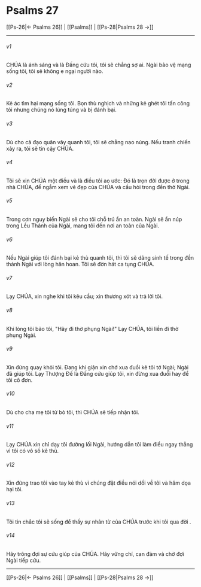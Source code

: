 # Psalms 27

[[Ps-26|← Psalms 26]] | [[Psalms]] | [[Ps-28|Psalms 28 →]]
***



###### v1 
CHÚA là ánh sáng và là Đấng cứu tôi, tôi sẽ chẳng sợ ai. Ngài bảo vệ mạng sống tôi, tôi sẽ không e ngại người nào. 

###### v2 
Kẻ ác tìm hại mạng sống tôi. Bọn thù nghịch và những kẻ ghét tôi tấn công tôi nhưng chúng nó lúng túng và bị đánh bại. 

###### v3 
Dù cho cả đạo quân vây quanh tôi, tôi sẽ chẳng nao núng. Nếu tranh chiến xảy ra, tôi sẽ tin cậy CHÚA. 

###### v4 
Tôi sẽ xin CHÚA một điều và là điều tôi ao ước: Đó là trọn đời được ở trong nhà CHÚA, để ngắm xem vẻ đẹp của CHÚA và cầu hỏi trong đền thờ Ngài. 

###### v5 
Trong cơn nguy biến Ngài sẽ cho tôi chỗ trú ẩn an toàn. Ngài sẽ ẩn núp trong Lều Thánh của Ngài, mang tôi đến nơi an toàn của Ngài. 

###### v6 
Nếu Ngài giúp tôi đánh bại kẻ thù quanh tôi, thì tôi sẽ dâng sinh tế trong đền thánh Ngài với lòng hân hoan. Tôi sẽ đờn hát ca tụng CHÚA. 

###### v7 
Lạy CHÚA, xin nghe khi tôi kêu cầu; xin thương xót và trả lời tôi. 

###### v8 
Khi lòng tôi bảo tôi, "Hãy đi thờ phụng Ngài!" Lạy CHÚA, tôi liền đi thờ phụng Ngài. 

###### v9 
Xin đừng quay khỏi tôi. Đang khi giận xin chớ xua đuổi kẻ tôi tớ Ngài; Ngài đã giúp tôi. Lạy Thượng Đế là Đấng cứu giúp tôi, xin đừng xua đuổi hay để tôi cô đơn. 

###### v10 
Dù cho cha mẹ tôi từ bỏ tôi, thì CHÚA sẽ tiếp nhận tôi. 

###### v11 
Lạy CHÚA xin chỉ dạy tôi đường lối Ngài, hướng dẫn tôi làm điều ngay thẳng vì tôi có vô số kẻ thù. 

###### v12 
Xin đừng trao tôi vào tay kẻ thù vì chúng đặt điều nói dối về tôi và hăm dọa hại tôi. 

###### v13 
Tôi tin chắc tôi sẽ sống để thấy sự nhân từ của CHÚA trước khi tôi qua đời . 

###### v14 
Hãy trông đợi sự cứu giúp của CHÚA. Hãy vững chí, can đảm và chờ đợi Ngài tiếp cứu.

***
[[Ps-26|← Psalms 26]] | [[Psalms]] | [[Ps-28|Psalms 28 →]]
